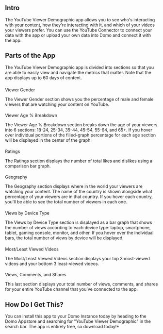 

Intro
-------

The YouTube Viewer Demographic app allows you to see who's interacting with your content, how they're interacting with it, and which of your videos your viewers prefer. You can use the YouTube Connector to connect your data with the app or upload your own data into Domo and connect it with the app.

Parts of the App
------------------

The YouTube Viewer Demographic app is divided into sections so that you are able to easily view and navigate the metrics that matter. Note that the app displays up to 60 days of content.

###
 Viewer Gender

The Viewer Gender section shows you the percentage of male and female viewers that are watching your content on YouTube.


####
 Viewer Age % Breakdown

The Viewer Age % Breakdown section breaks down the age of your viewers into 6 sections: 18-24, 25-34, 35-44, 45-54, 55-64, and 65+. If you hover over individual portions of the filled-graph percentage for each age section will be displayed in the center of the graph.


####
 Ratings

The Ratings section displays the number of total likes and dislikes using a comparison bar graph.


####
 Geography

The Geography section displays where in the world your viewers are watching your content. The name of the country is shown alongside what percentage of your viewers are in that country. If you hover each country, you'll be able to see the total number of viewers in each one.


####
 Views by Device Type

The Views by Device Type section is displayed as a bar graph that shows the number of views according to each device type: laptop, smartphone, tablet, gaming console, monitor, and other. If you hover over the individual bars, the total number of views by device will be displayed.


####
 Most/Least Viewed Videos

The Most/Least Viewed Videos section displays your top 3 most-viewed videos and your bottom 3 least-viewed videos.


####
 Views, Comments, and Shares

This last section displays your total number of views, comments, and shares for your entire YouTube channel that you've connected to the app.

How Do I Get This?
--------------------

You can install this app to your Domo Instance today by heading to the Domo Appstore and searching for "YouTube Viewer Demographic" in the search bar. The app is entirely free, so download today!*

##


